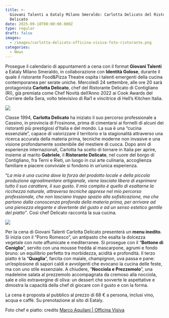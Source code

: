 ```yaml
---
title: >-
  Giovani Talenti a Eataly Milano Smeraldo: Carlotta Delicato del Ristorante
  Delicato
date: 2025-09-18T00:00:00.000Z
type: regular
draft: false
images:
  - /images/carlotta-delicato-officina-visiva-foto-ristorante.png
categories:
  - News
---
```


Prosegue il calendario di appuntamenti a cena con il format **Giovani Talenti** a Eataly Milano Smeraldo, in collaborazione con **Identità Golose**, durante il quale il ristorante Food\&Pizza Theatre ospita i talenti emergenti della cucina contemporanea per serate uniche. Mercoledì 24 settembre, alle ore 20 sarà protagonista **Carlotta Delicato**, chef del Ristorante Delicato di Contigliano (RI), già premiata come Chef Novità dell’Anno 2022 ai Cook Awards del Corriere della Sera, volto televisivo di Rai1 e vincitrice di Hell’s Kitchen Italia.

![](/images/Unknown.jpeg)

Classe 1994, **Carlotta Delicato** ha iniziato il suo percorso professionale a Cassino, in provincia di Frosinone, prima di cimentarsi ai fornelli di alcuni dei ristoranti più prestigiosi d’Italia e del mondo. La sua è una “cucina essenziale”, capace di valorizzare il territorio e la stagionalità attraverso una ricerca accurata della materia prima, tecniche moderne non invasive e una visione profondamente sostenibile del mestiere di cuoca. Dopo anni di esperienze internazionali, Carlotta ha scelto di tornare in Italia per aprire, insieme al marito **Gabriele**, il **Ristorante Delicato**, nel cuore del borgo di Contigliano, fra Terni e Rieti, un luogo in cui arte culinaria, accoglienza familiare e piacere conviviale si fondono in un’unica esperienza.

“*La mia è una cucina dove la forza del prodotto locale e della piccola produzione agroalimentare artigianale, viene lasciata libera di esprimere tutto il suo carattere, il suo gusto. Il mio compito è quello di esaltarne la ricchezza naturale, attraverso tecniche apprese nel mio percorso professionale, che non lasciano troppo spazio alla sofisticazione, ma che partono dalla conoscenza profonda della materia prima, per arrivare ad una pienezza elegante e divertente del gusto e ad un senso estetico gentile del piatto”*. Così chef Delicato racconta la sua cucina.

![](/images/bottoni-coniglio-carlotta-delicato.jpg)

Per la cena di Giovani Talenti Carlotta Delicato presenterà un **menu inedito**. Si inizia con il “Porro Romesco”, un antipasto che esalta la dolcezza vegetale con note affumicate e mediterranee. Si prosegue con il “**Bottone di Coniglio**”, servito con una mousse fredda al mascarpone, agrumi e fondo bruno: un equilibrio perfetto tra morbidezza, acidità e profondità. Il terzo piatto è la “**Quaglia**”, farcita con maiale, champignon, uva passa e pane: un’esplosione di sapori caldi e avvolgenti che evocano la cucina delle feste, ma con uno stile essenziale. A chiudere, “**Nocciola e Prezzemolo**”, una madeleine salata al prezzemolo accompagnata da cremoso alla nocciola, sale e olio extravergine di oliva: un dessert che sovverte le aspettative e dimostra la capacità della chef di giocare con il gusto e con la forma.

La cena è proposta al pubblico al prezzo di 68 € a persona, inclusi vino, acqua e caffè. Su prenotazione al sito di Eataly.

Foto chef e piatto: credits [Marco Aquilani | Officina Visiva](https://www.officinavisiva.it)
